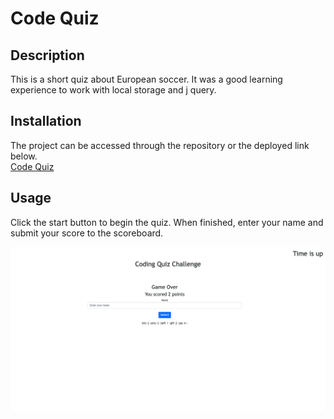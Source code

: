 # Code Quiz

## Description

This is a short quiz about European soccer. It was a good learning experience to work with local storage and j query.

## Installation

The project can be accessed through the repository or the deployed link below. <br>
[Code Quiz](https://nhilde.github.io/CodeQuiz/)

## Usage

Click the start button to begin the quiz. When finished, enter your name and submit your score to the scoreboard.

![Code Quiz](assets/images/codeQuiz.png)

